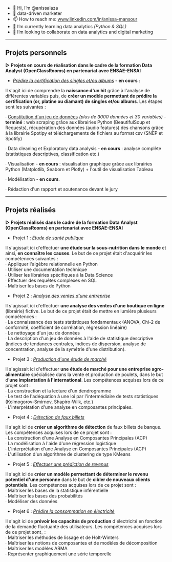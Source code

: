 - 👋 Hi, I’m @anissalaza
- 👀 data-driven marketer
- 📫 How to reach me: www.linkedin.com/in/anissa-mansour
- 🌱 I’m currently learning data analytics _(Python & SQL)_
- 💞️ I’m looking to collaborate on data analytics and digital marketing 

<!---
anissalaza/anissalaza is a ✨ special ✨ repository because its `README.md` (this file) appears on your GitHub profile.
You can click the Preview link to take a look at your changes.
--->
-------------------------------------------------

## Projets personnels

**▻ Projets en cours de réalisation dans le cadre de la formation Data Analyst (OpenClassRooms) en partenariat avec ENSAE-ENSAI**

* _[Prédire la certification des singles et/ou albums](https://github.com/anissalaza/Prediction-certification.git)_ - **en cours** :

Il s'agit ici de comprendre la **naissance d'un hit** grâce à l'analyse de différentes variables puis, de **créer un modèle permettant de prédire la certification (or, platine ou diamant) de singles et/ou albums**. Les étapes sont les suivantes :  

∙ [Constitution d'un jeu de données](https://github.com/anissalaza/Prediction-certification/blob/9cb6facffef0e67f72659c7ee461291fa5660141/Preprocessing.ipynb) _(plus de 3000 données et 30 variables)_ - **terminé**  : web scraping grâce aux librairies Python (BeautifulSoup et Requests), récupération des données (audio features) des chansons grâce à la librairie Spotipy et téléchargements de fichiers au format csv (SNEP et Spotify)  

∙ Data cleaning et Exploratory data analysis - **en cours** : analyse complète (statistiques descriptives, classification etc.)    

∙ Visualisation - **en cours** : visualisation graphique grâce aux librairies Python (Matplotlib, Seaborn et Plotly) + l'outil de visualisation Tableau  

∙ Modélisation - **en cours**. 

∙ Rédaction d'un rapport et soutenance devant le jury  

-------------------------------------------------

## Projets réalisés

**▻ Projets réalisés dans le cadre de la formation Data Analyst (OpenClassRooms) en partenariat avec ENSAE-ENSAI**

* Projet 1 : _[Etude de santé publique](https://github.com/anissalaza/Etude-de-sante-publique.git)_

Il s'agissait ici d'effectuer **une étude sur la sous-nutrition dans le monde** et ainsi, **en connaître les causes**. Le but de ce projet était d'acquérir les compétences suivantes :  
∙ Appliquer l'algèbre relationnelle en Python  
∙ Utiliser une documentation technique  
∙ Utiliser les librairies spécifiques à la Data Science  
∙ Effectuer des requêtes complexes en SQL  
∙ Maîtriser les bases de Python  

* Projet 2 : _[Analyse des ventes d'une entreprise](https://github.com/anissalaza/Analyse-des-ventes.git)_

Il s'agissait ici d'effectuer **une analyse des ventes d'une boutique en ligne** (librairie) fictive. Le but de ce projet était de mettre en lumière plusieurs compétences :  
∙ La connaissance des tests statistiques fondamentaux (ANOVA, Chi-2 de conformité, coefficient de corrélation, régression linéaire)  
∙ Le nettoyage d'un jeu de données  
∙ La description d'un jeu de données à l'aide de statistique descriptive (indices de tendances centrales, indices de dispersion, analyse de concentration, analyse de la symétrie d'une distribution).  

* Projet 3 : _[Production d'une étude de marché](https://github.com/anissalaza/Etude-de-marche.git)_

Il s'agissait ici d'effectuer **une étude de marché pour une entreprise agro-alimentaire** spécialisée dans la vente et production de poulets, dans le but d'**une implantation à l'international**. Les compétences acquises lors de ce projet sont :  
∙ La construction et la lecture d'un dendrogramme  
∙ Le test de l'adéquation à une loi par l'intermédiaire de tests statistiques (Kolmogorov-Smirnov, Shapiro-Wilk, etc.)  
∙ L'interprétation d'une analyse en composantes principales.  

* Projet 4 : _[Détection de faux billets](https://github.com/anissalaza/Detection-faux-billets.git)_

Il s'agit ici de **créer un algorithme de détection** de faux billets de banque. Les compétences acquises lors de ce projet sont :  
∙ La construction d'une Analyse en Composantes Principales (ACP)  
∙ La modélisation à l'aide d'une régression logistique  
∙ L'interprétation d'une Analyse en Composantes Principales (ACP)  
∙ L'utilisation d'un algorithme de clustering de type KMeans  

* Projet 5 : _[Effectuer une prédiction de revenus](https://github.com/anissalaza/Prediction-de-revenus.git)_

Il s'agit ici de **créer un modèle permettant de déterminer le revenu potentiel d'une personne** dans le but de **cibler de nouveaux clients potentiels**. Les compétences acquises lors de ce projet sont :  
∙ Maîtriser les bases de la statistique inférentielle  
∙ Maîtriser les bases des probabilités  
∙ Modéliser des données  

* Projet 6 : _[Prédire la consommation en électricité](https://github.com/anissalaza/Predire-la-demande-en-electricite.git)_

Il s'agit ici de **prévoir les capacités de production** d'électricité en fonction de la demande fluctuante des utilisateurs. Les compétences acquises lors de ce projet sont_ :  
∙ Maîtriser les méthodes de lissage et de Holt-Winters  
∙ Maîtriser les notions de composantes et de modèles de décomposition  
∙ Maîtriser les modèles ARMA  
∙ Représenter graphiquement une série temporelle
